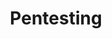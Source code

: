 ---
slug: Pentesting
image: Pentest.jpg
title: Pentesting
description: All things related to penetration testing (Notes, labs, Vulnerability Research...)
links:
  - title: TryHackMe
    description: Take a look at my TryHackMe profile ! 
    website:  https://tryhackme.com/p/Mist97
    image: THM-small.png
  - title: LinkedIn
    description: Have a look at my LinkedIn page to stay updated :)
    website: https://www.linkedin.com/in/haroon-akram/
    image: https://upload.wikimedia.org/wikipedia/commons/c/ca/LinkedIn_logo_initials.png
menu:
    main: 
        weight: -50
        params:
            icon: link
---